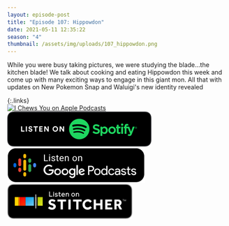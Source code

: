 ```yaml
---
layout: episode-post
title: "Episode 107: Hippowdon"
date: 2021-05-11 12:35:22
season: "4"
thumbnail: /assets/img/uploads/107_hippowdon.png
---
```

While you were busy taking pictures, we were studying the blade...the kitchen blade! We talk about cooking and eating Hippowdon this week and come up with many exciting ways to engage in this giant mon. All that with updates on New Pokemon Snap and Waluigi's new identity revealed

{:.links}  
[![I Chews You on Apple Podcasts](https://linkmaker.itunes.apple.com/en-us/badge-lrg.svg?releaseDate=2019-04-16T00:00:00Z&kind=podcast&bubble=podcasts)](https://podcasts.apple.com/us/podcast/107-hippowdon/id1455409177?i=1000521309300)  [![I Chews You on Spotify](/assets/img/uploads/spotify-badge-button.svg)](https://open.spotify.com/episode/6CXLW7itfhEoaO2FshC6ZO?si=Bx3Q7LULQ8m0UnmQRzofBw)  [![I Chews You on Google Podcasts](/assets/img/uploads/google-podcasts-badge-button.svg)](https://podcasts.google.com/feed/aHR0cHM6Ly9pY2hld3N5b3UubGlic3luLmNvbS9yc3M/episode/MWEyZGJlMDctMDgxZC00YjdlLWIwM2UtMjhkM2QwMWY3ZWMz?sa=X&ved=0CAYQkfYCahcKEwio7r_FssfwAhUAAAAAHQAAAAAQew)  [![I Chews You on Stitcher](/assets/img/uploads/stitcher-badge-button.svg)](https://www.stitcher.com/s?eid=83868083)